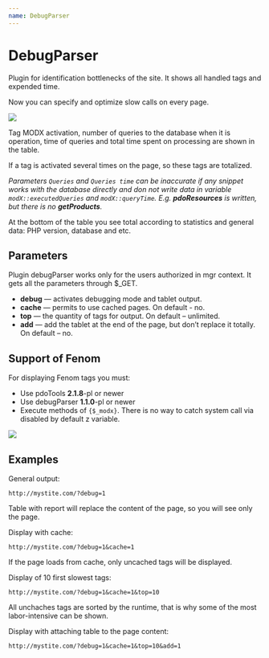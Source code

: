 ```yaml
---
name: DebugParser
---
```

# DebugParser

Plugin for identification bottlenecks of the site. It shows all handled tags and expended time.

Now you can specify and optimize slow calls on every page.

[![](https://file.modx.pro/files/1/a/c/1acbdf642c641a641ad6a646576fe4b3s.jpg)](https://file.modx.pro/files/1/a/c/1acbdf642c641a641ad6a646576fe4b3.png)

Tag MODX activation, number of queries to the database when it is operation, time of queries and total time spent on processing are shown in the table.

If a tag is activated several times on the page, so these tags are totalized.

*Parameters `Queries` and `Queries time` can be inaccurate if any snippet works with the database directly and don not write data in variable `modX::executedQueries` and `modX::queryTime`. E.g. **pdoResources** is written, but there is no **getProducts**.*

At the bottom of the table you see total according to statistics and general data: PHP version, database and etc.

## Parameters

Plugin debugParser works only for the users authorized in mgr context. It gets all the parameters through $_GET.

- **debug** — activates debugging mode and tablet output.
- **cache** — permits to use cached pages. On default - no.
- **top** — the quantity of tags for output. On default – unlimited.
- **add** — add the tablet at the end of the page, but don’t replace it totally. On default – no.

## Support of Fenom

For displaying Fenom tags you must:

- Use pdoTools **2.1.8**-pl or newer
- Use debugParser **1.1.0**-pl or newer
- Execute methods of `{$_modx}`. There is no way to catch system call via disabled by default z variable.

[![](https://file.modx.pro/files/f/f/2/ff2a021a63bfda91d10dab7a5cc84be6s.jpg)](https://file.modx.pro/files/f/f/2/ff2a021a63bfda91d10dab7a5cc84be6.png)

## Examples

General output:

```
http://mystite.com/?debug=1
```

Table with report will replace the content of the page, so you will see only the page.

Display with cache:

```
http://mystite.com/?debug=1&cache=1
```

If the page loads from cache, only uncached tags will be displayed.

Display of 10 first slowest tags:

```
http://mystite.com/?debug=1&cache=1&top=10
```

All unchaches tags are sorted by the runtime, that is why some of the most labor-intensive can be shown.

Display with attaching table to the page content:

```
http://mystite.com/?debug=1&cache=1&top=10&add=1
```

